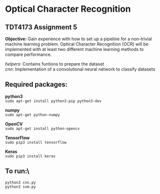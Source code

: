 # Optical Character Recognition
## TDT4173 Assignment 5

**Objective:** 	Gain experience with how to set up a pipeline for a non-trivial machine learning problem. Optical Character Recognition (OCR) will be implemented with at least two different machine learning methods to compare performance.

*helpers*: 	Contains funtions to prepare the dataset\
*cnn*: 		  Implementation of a convolutional neural network to classify datasets



## Required packages:
**python3**\
`sudo apt-get install python3-pip python3-dev`

**numpy**\
`sudo apt-get python-numpy`

**OpenCV**\
`sudo apt-get install python-opencv`

**TensorFlow**\
`sudo pip3 install tensorflow`

**Keras**\
`sudo pip3 install keras`



## To run:\
`python3 cnn.py`\
`python3 svm.py`

